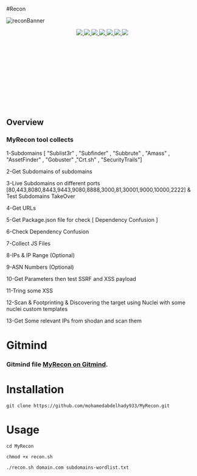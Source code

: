 #Recon

![reconBanner](https://user-images.githubusercontent.com/73122852/192073934-85a127ea-55f2-473c-a1b8-09c0f3e2892f.png)


<p align="center">
  <a href="https://github.com/mohamedabdelhady933/MyRecon/releases/tag/v2.6">
    <img src="https://img.shields.io/badge/release-v2.6-green">
  </a>
   </a>
  <a href="https://www.gnu.org/licenses/gpl-3.0.en.html">
      <img src="https://img.shields.io/badge/license-GPL3-_red.svg">
  </a>
  <a href="https://twitter.com/Six2dez1">
    <img src="https://img.shields.io/badge/twitter-%40Six2dez1-blue">
  </a>
    <a href="https://github.com/six2dez/reconftw/issues?q=is%3Aissue+is%3Aclosed">
    <img src="https://img.shields.io/github/issues-closed-raw/six2dez/reconftw.svg">
  </a>
  <a href="https://github.com/six2dez/reconftw/wiki">
    <img src="https://img.shields.io/badge/doc-wiki-blue.svg">
  </a>
  <a href="https://t.me/joinchat/H5bAaw3YbzzmI5co">
    <img src="https://img.shields.io/badge/telegram-@ReconFTW-blue.svg">
  </a>
  <a href="https://discord.gg/R5DdXVEdTy">
    <img src="https://img.shields.io/discord/1048623782912340038.svg?logo=discord">
  </a>
</p>

<br><br><br><br><br><br><br><br><br><br>
## Overview
### MyRecon tool collects 

1-Subdomains [ "Sublist3r" , "Subfinder" , "Subbrute" , "Amass" , "AssetFinder" , "Gobuster" ,"Crt.sh" , "SecurityTrails"]

2-Get Subdomains of subdomains

3-Live Subdomains on different ports [80,443,8080,8443,9443,9080,8888,3000,81,30001,9000,10000,2222]  & Test Subdomains TakeOver

4-Get URLs 

5-Get Package.json file for check [ Dependency Confusion ]

6-Check Dependency Confusion

7-Collect JS Files

8-IPs & IP Range  (Optional)

9-ASN Numbers   (Optional)

10-Get Parameters then test SSRF and XSS payload

11-Tring some XSS

12-Scan & Footprinting & Discovering the target using Nuclei with some nuclei custom templates

13-Get Some relevant IPs from shodan and scan them


# Gitmind 

### Gitmind file  [MyRecon on Gitmind](https://gitmind.com/app/doc/ho6538w5jw).


# Installation

 ```
 git clone https://github.com/mohamedabdelhady933/MyRecon.git
 ```
 # Usage
 
 ```
 cd MyRecon
 ```
 ```
 chmod +x recon.sh
 ```
 ```
 ./recon.sh domain.com subdomains-wordlist.txt
```

